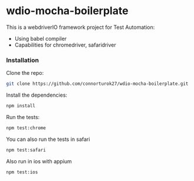# wdio-mocha-boilerplate
This is a webdriverIO framework project for Test Automation: 
* Using babel compiler 
* Capabilities for chromedriver, safaridriver 

### Installation
Clone the repo:
```sh 
git clone https://github.com/connorturok27/wdio-mocha-boilerplate.git
```
Install the dependencies: 
```sh 
npm install
```
Run the tests: 
```sh 
npm test:chrome
```
You can also run the tests in safari 
```sh 
npm test:safari
```
Also run in ios with appium 
```sh 
npm test:ios
```
